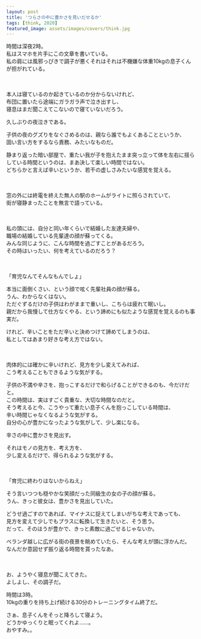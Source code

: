 ```yaml
---
layout: post
title: 'つらさの中に豊かさを見いだせるか'
tags: [think, 2020]
featured_image: assets/images/covers/think.jpg
---
```


時間は深夜2時。  
私はスマホを片手にこの文章を書いている。  
私の肩には風邪っぴきで調子が悪くそれはそれは不機嫌な体重10kgの息子くんが担がれている。  
<br>
<br>

本人は寝ているのか起きているのか分からないけれど、  
布団に置いたら途端にガラガラ声で泣き出すし、  
寝息はまだ聞こえてこないので寝ていないだろう。  

久しぶりの夜泣きである。  

子供の夜のグズりをなぐさめるのは、親なら誰でもよくあることというか、  
固い言い方をするなら責務、みたいなものだ。  

静まり返った暗い部屋で、重たい我が子を抱えたまま突っ立って体を左右に揺らしている時間というのは、まあ決して楽しい時間ではない。  
どちらかと言えば辛いというか、若干の虚しさみたいな感覚を覚える。  
<br>
<br>

窓の外には終電を終えた無人の駅のホームがライトに照らされていて、  
街が寝静まったことを無言で語っている。  
<br>
<br>


私の頭には、自分と同い年くらいで結婚した友達夫婦や、  
職場の結婚している先輩達の顔が蘇ってくる。  
みんな同じように、こんな時間を過ごすことがあるだろう。  
その時はいったい、何を考えているのだろう？  
<br>
<br>

「育児なんてそんなもんでしょ」  

本当に面倒くさい、という顔で呟く先輩社員の顔が蘇る。  
うん、わからなくはない。  
ただぐずるだけの子供はわがままで重いし、こちらは疲れて眠いし。  
親だから我慢して仕方なくやる、という諦めにも似たような感覚を覚えるのも事実だ。  

けれど、辛いことをただ辛いと決めつけて諦めてしまうのは、  
私としてはあまり好きな考え方ではない。  
<br>
<br>

肉体的には確かに辛いけれど、見方を少し変えてみれば、  
こう考えることもできるような気がする。  

子供の不満や辛さを、抱っこするだけで和らげることができるのも、今だけだと。  
この時間は、実はすごく貴重な、大切な時間なのだと。  
そう考えると今、こうやって重たい息子くんを抱っこしている時間は、  
辛い時間じゃなくなるような気がする。  
自分の心が豊かになったような気がして、少し楽になる。  

辛さの中に豊かさを見出す。  

それはモノの見方を、考え方を、  
少し変えるだけで、得られるような気がする。  
<br>
<br>

「育児に終わりはないからねえ」  

そう言いつつも穏やかな笑顔だった同級生の女の子の顔が蘇る。  
うん、きっと彼女は、豊かさを見出していた。  

どうせ過ごすのであれば、マイナスに捉えてしまいがちな考えであっても、  
見方を変えて少しでもプラスに転換して生きたいと、そう思う。  
だって、そのほうが豊かで、きっと素敵に過ごせるじゃないか。

ベランダ越しに広がる街の夜景を眺めていたら、そんな考えが頭に浮かんだ。  
なんだか意図せず振り返る時間を貰ったなあ。  
<br>
<br>

お、ようやく寝息が聞こえてきた。  
よしよし、その調子だ。  

時間は3時。  
10kgの重りを持ち上げ続ける30分のトレーニングタイム終了だ。  

さぁ、息子くんをそっと降ろして寝よう。  
どうかゆっくりと眠ってくれよ......。  
おやすみ。。  
<br>
<br>


